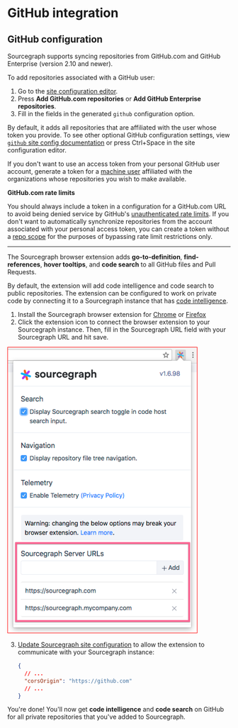 # GitHub integration

<!-- TODO(sqs): add more -->

## GitHub configuration

Sourcegraph supports syncing repositories from GitHub.com and GitHub Enterprise (version 2.10 and newer).

To add repositories associated with a GitHub user:

1.  Go to the [site configuration editor](/admin/site_config).
2.  Press **Add GitHub.com repositories** or **Add GitHub Enterprise repositories**.
3.  Fill in the fields in the generated `github` configuration option.

By default, it adds all repositories that are affiliated with the user whose token you provide. To see other optional GitHub configuration settings, view [`github` site config documentation](/admin/site_config#code-classlanguage-textgithubconnection-object) or press Ctrl+Space in the site configuration editor.

If you don't want to use an access token from your personal GitHub user account, generate a token for a [machine user](https://developer.github.com/v3/guides/managing-deploy-keys/#machine-users) affiliated with the organizations whose repositories you wish to make available.

**GitHub.com rate limits**

You should always include a token in a configuration for a GitHub.com URL to avoid being denied service by GitHub's [unauthenticated rate limits](https://developer.github.com/v3/#rate-limiting). If you don't want to automatically synchronize repositories from the account associated with your personal access token, you can create a token without a [repo scope](https://developer.github.com/apps/building-oauth-apps/scopes-for-oauth-apps/#available-scopes) for the purposes of bypassing rate limit restrictions only.

---

The Sourcegraph browser extension adds **go-to-definition**, **find-references**, **hover tooltips**, and **code search** to all GitHub files and Pull Requests.

By default, the extension will add code intelligence and code search to public repositories. The extension can be configured to work on private code by connecting it to a Sourcegraph instance that has [code intelligence](/extensions/language_servers).

1.  Install the Sourcegraph browser extension for [Chrome](https://chrome.google.com/webstore/detail/sourcegraph/dgjhfomjieaadpoljlnidmbgkdffpack) or [Firefox](https://addons.mozilla.org/en-US/firefox/addon/sourcegraph/)
2.  Click the extension icon to connect the browser extension to your Sourcegraph instance. Then, fill in the Sourcegraph URL field with your Sourcegraph URL and hit save.

<img src="./img/SourcegraphURL.png" style="border: 1px solid red"/>

3.  [Update Sourcegraph site configuration](/admin/site_config) to allow the extension to communicate with your Sourcegraph instance:

    ```json
    {
      // ...
      "corsOrigin": "https://github.com"
      // ...
    }
    ```

You're done! You'll now get **code intelligence** and **code search** on GitHub for all private repositories that you've added to Sourcegraph.
